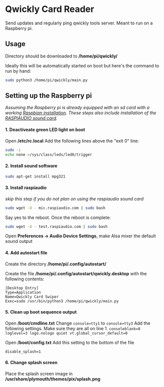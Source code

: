 # Qwickly Card Reader

Send updates and regularly ping qwickly tools server. Meant to run on a Raspberry pi.

## Usage

Directory should be downloaded to **/home/pi/qwickly/**

Ideally this will be automatically started on boot but here's the command to run by hand:
```sh
sudo python3 /home/pi/qwickly/main.py
```

## Setting up the Raspberry pi
*Assuming the Raspberry pi is already equipped with an sd card with a working [Raspbian installation](https://projects.raspberrypi.org/en/projects/raspberry-pi-setting-up).*
*These steps also include installation of the [RASPIAUDIO sound card](https://www.raspiaudio.com/raspiaudio-aiy).*

#### 1. Deactiveate green LED light on boot
Open **/etc/rc.local**
Add the following lines above the "exit 0" line:
```sh
sudo -i
echo none >/sys/class/leds/led0/trigger
```

#### 2. Install sound software
```sh
sudo apt-get install mpg321
```

#### 3. Install raspiaudio 
*skip this step if you do not plan on using the raspiaudio sound card*
```sh
sudo wget -O - mic.raspiaudio.com | sudo bash
```
Say yes to the reboot. Once the reboot is complete:
```sh
sudo wget -O - test.raspiaudio.com | sudo bash
```
Open **Preferences -> Audio Device Settings**, make Alsa mixer the default sound output

#### 4. Add autostart file
Create the directory **/home/pi/.config/autostart/**

Create the file **/home/pi/.config/autostart/qwickly.desktop** with the following contents:
```
[Desktop Entry]
Type=Application
Name=Qwickly Card Swiper
Exec=sudo /usr/bin/python3 /home/pi/qwickly/main.py
```

#### 5. Clean up boot sequence output
Open **/boot/cmdline.txt**
Change `console=tty1` to `console=tty3`
Add the following settings. Make sure they are all on line 1.
```consoleblank=0 loglevel=3 logo.nologo quiet vt.global_cursor_default=0```

Open **/boot/config.txt**
Add this setting to the bottom of the file
```
disable_splash=1
```

#### 6. Change splash screen
Place the splash screen image in **/usr/share/plymouth/themes/pix/splash.png**
